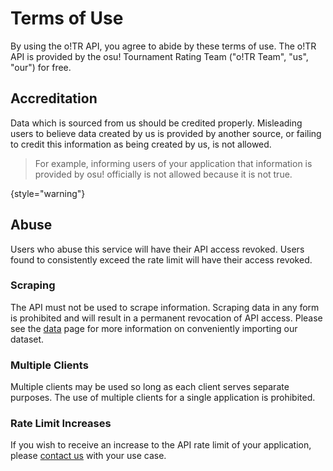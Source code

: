 # Terms of Use

By using the o!TR API, you agree to abide by these terms of use. The o!TR API is provided by the osu! Tournament Rating Team ("o!TR Team", "us", "our") for free.

## Accreditation

Data which is sourced from us should be credited properly. Misleading users to believe data created by us is provided by another source, or failing to credit this information as being created by us, is not allowed.

> For example, informing users of your application that information is provided by osu! officially is not allowed because it is not true.
> 
{style="warning"}

## Abuse

Users who abuse this service will have their API access revoked. Users found to consistently exceed the rate limit will have their access revoked.

### Scraping

The API must not be used to scrape information. Scraping data in any form is prohibited and will result in a permanent revocation of API access. Please see the [data](Data.md) page for more information on conveniently importing our dataset.

### Multiple Clients

Multiple clients may be used so long as each client serves separate purposes. The use of multiple clients for a single application is prohibited.

### Rate Limit Increases

If you wish to receive an increase to the API rate limit of your application, please [contact us](Contact.md) with your use case.